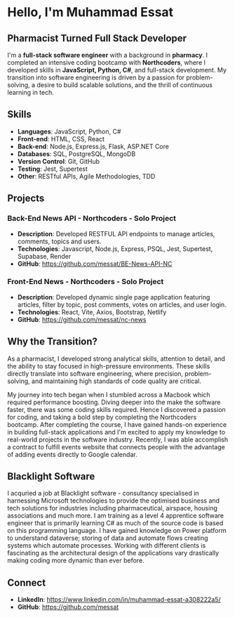 # Hello, I'm Muhammad Essat 

## Pharmacist Turned Full Stack Developer 

I'm a **full-stack software engineer** with a background in **pharmacy**. I completed an intensive coding bootcamp with **Northcoders**, where I developed skills in **JavaScript, Python, C#**, and full-stack development. My transition into software engineering is driven by a passion for problem-solving, a desire to build scalable solutions, and the thrill of continuous learning in tech.

## Skills 
- **Languages**: JavaScript, Python, C#
- **Front-end**: HTML, CSS, React
- **Back-end**: Node.js, Express.js, Flask, ASP.NET Core
- **Databases**: SQL, PostgreSQL, MongoDB
- **Version Control**: Git, GitHub
- **Testing**: Jest, Supertest
- **Other**: RESTful APIs, Agile Methodologies, TDD

## Projects 

### Back-End News API - Northcoders - Solo Project
- **Description**: Developed RESTFUL API endpoints to manage articles, comments, topics and users.
- **Technologies**: Javascript, Node.js, Express, PSQL, Jest, Supertest, Supabase, Render
- **GitHub**: https://github.com/messat/BE-News-API-NC

### Front-End News - Northcoders - Solo Project
- **Description**: Developed dynamic single page application featuring articles, filter by topic, post comments, votes on articles, and user login. 
- **Technologies**: React, Vite, Axios, Bootstrap, Netlify
- **GitHub**: https://github.com/messat/nc-news

## Why the Transition? 

As a pharmacist, I developed strong analytical skills, attention to detail, and the ability to stay focused in high-pressure environments. These skills directly translate into software engineering, where precision, problem-solving, and maintaining high standards of code quality are critical.

My journey into tech began when I stumbled across a Macbook which required performance boosting. Diving deeper into the make the software faster, there was some coding skills required. Hence I discovered a passion for coding, and taking a bold step by completing the Northcoders bootcamp. After completing the course, I have gained hands-on experience in building full-stack applications and I'm excited to apply my knowledge to real-world projects in the software industry.
Recently, I was able accomplish a contract to fulfill events website that connects people with the advantage of adding events directly to Google calendar. 

## Blacklight Software

I acquried a job at Blacklight software - consultancy specialised in harnessing Microsoft technologies to provide the optimised business and tech solutions for industries including pharmaceutical, airspace, housing associations and much more. I am training as a level 4 apprentice software engineer that is primarily learning C# as much of the source code is based on this programming language. I have gained knowledge on Power platform to understand dataverse; storing of data and automate flows creating systems which automate processes. Working with different clients is fascinating as the architectural design of the applications vary drastically making coding more dynamic than ever before.

## Connect

- **LinkedIn**: https://www.linkedin.com/in/muhammad-essat-a308222a5/
- **GitHub**: https://github.com/messat
